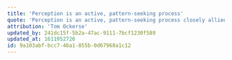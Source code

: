 ```yaml
---
title: 'Perception is an active, pattern-seeking process'
quote: 'Perception is an active, pattern-seeking process closely allied to thinking. But most of us experience “seeing” as a passive “taking in” process.'
attribution: 'Tom Ockerse'
updated_by: 241dc15f-5b2a-47ac-9111-7bcf1230f589
updated_at: 1611952726
id: 9a103abf-bcc7-46a1-855b-0d67968a1c12
---
```

